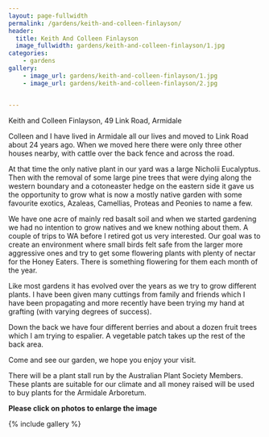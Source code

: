 ```yaml
---
layout: page-fullwidth
permalink: /gardens/keith-and-colleen-finlayson/
header:
  title: Keith And Colleen Finlayson
  image_fullwidth: gardens/keith-and-colleen-finlayson/1.jpg
categories:
    - gardens
gallery:
    - image_url: gardens/keith-and-colleen-finlayson/1.jpg
    - image_url: gardens/keith-and-colleen-finlayson/2.jpg


---
```


Keith and Colleen Finlayson, 49 Link Road, Armidale

Colleen and I have lived in Armidale all our lives and moved to Link Road about 24 years ago. When we moved here there were only three other houses nearby, with cattle over the back fence and across the road.

At that time the only native plant in our yard was a large Nicholii Eucalyptus. Then with the removal of some large pine trees that were dying along the western boundary and a cotoneaster hedge on the eastern side it gave us the opportunity to grow what is now a mostly native garden with some favourite exotics, Azaleas, Camellias, Proteas and Peonies to name a few.

We have one acre of mainly red basalt soil and when we started gardening we had no intention to grow natives and we knew nothing about them. A couple of trips to WA before I retired got us very interested. Our goal was to create an environment where small birds felt safe from the larger more aggressive ones and try to get some flowering plants with plenty of nectar for the Honey Eaters. There is something flowering for them each month of the year.

Like most gardens it has evolved over the years as we try to grow different plants. I have been given many cuttings from family and friends which I have been propagating and more recently have been trying my hand at grafting (with varying degrees of success).

Down the back we have four different berries and about a dozen fruit trees which I am trying to espalier. A vegetable patch takes up the rest of the back area.

Come and see our garden, we hope you enjoy your visit.

There will be a plant stall run by the Australian Plant Society Members. These plants are suitable for our climate and all money raised will be used to buy plants for the Armidale Arboretum.

**Please click on photos to enlarge the image**

{% include gallery %}